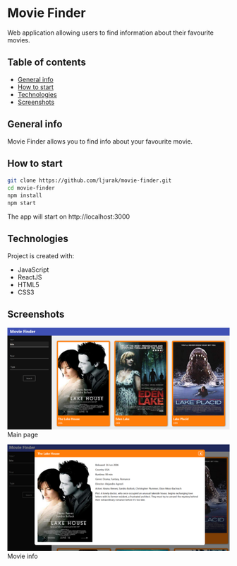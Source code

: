 # Movie Finder

Web application allowing users to find information about their favourite movies.

## Table of contents

* [General info](#general-info)
* [How to start](#how-to-start)
* [Technologies](#technologies)
* [Screenshots](#screenshots)

## General info

Movie Finder allows you to find info about your favourite movie.

## How to start

```bash
git clone https://github.com/ljurak/movie-finder.git
cd movie-finder
npm install
npm start
```
The app will start on http://localhost:3000

## Technologies

Project is created with:
* JavaScript
* ReactJS
* HTML5
* CSS3

## Screenshots

![main page](images/screenshot1.png)
Main page

![movie info](images/screenshot2.png)
Movie info

